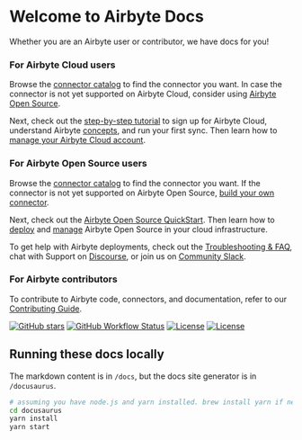 # Welcome to Airbyte Docs

Whether you are an Airbyte user or contributor, we have docs for you! 

### For Airbyte Cloud users

Browse the [connector catalog](integrations) to find the connector you want. In case the connector is not yet supported on Airbyte Cloud, consider using [Airbyte Open Source](#for-airbyte-open-source-users).

Next, check out the [step-by-step tutorial](cloud/getting-started-with-airbyte-cloud) to sign up for Airbyte Cloud, understand Airbyte [concepts](cloud/core-concepts.md), and run your first sync. Then learn how to [manage your Airbyte Cloud account](cloud/managing-airbyte-cloud.md).

### For Airbyte Open Source users

Browse the [connector catalog](integrations) to find the connector you want. If the connector is not yet supported on Airbyte Open Source, [build your own connector](connector-development).

Next, check out the [Airbyte Open Source QuickStart](quickstart/deploy-airbyte.md). Then learn how to [deploy](deploying-airbyte/local-deployment) and [manage](operator-guides/upgrading-airbyte) Airbyte Open Source in your cloud infrastructure. 


To get help with Airbyte deployments, check out the [Troubleshooting & FAQ](troubleshooting/README.md), chat with Support on [Discourse](https://discuss.airbyte.io/), or join us on [Community Slack](https://slack.airbyte.io/).

### For Airbyte contributors

To contribute to Airbyte code, connectors, and documentation, refer to our [Contributing Guide](contributing-to-airbyte). 

[![GitHub stars](https://img.shields.io/github/stars/airbytehq/airbyte?style=social&label=Star&maxAge=2592000)](https://GitHub.com/airbytehq/airbyte/stargazers/) [![GitHub Workflow Status](https://img.shields.io/github/workflow/status/airbytehq/airbyte/Airbyte%20CI)](https://github.com/airbytehq/airbyte/actions/workflows/gradle.yml) [![License](https://img.shields.io/static/v1?label=license&message=MIT&color=brightgreen)](https://github.com/airbytehq/airbyte/tree/a9b1c6c0420550ad5069aca66c295223e0d05e27/LICENSE/README.md) [![License](https://img.shields.io/static/v1?label=license&message=ELv2&color=brightgreen)](https://github.com/airbytehq/airbyte/tree/a9b1c6c0420550ad5069aca66c295223e0d05e27/LICENSE/README.md)


## Running these docs locally

The markdown content is in `/docs`, but the docs site generator is in `/docusaurus`.

```bash
# assuming you have node.js and yarn installed. brew install yarn if need to
cd docusaurus
yarn install
yarn start
```